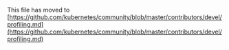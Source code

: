This file has moved to [https://github.com/kubernetes/community/blob/master/contributors/devel/profiling.md](https://github.com/kubernetes/community/blob/master/contributors/devel/profiling.md)
